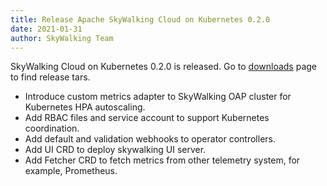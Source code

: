 ```yaml
---
title: Release Apache SkyWalking Cloud on Kubernetes 0.2.0
date: 2021-01-31
author: SkyWalking Team
---
```


SkyWalking Cloud on Kubernetes 0.2.0 is released. Go to [downloads](/downloads) page to find release tars.

- Introduce custom metrics adapter to SkyWalking OAP cluster for Kubernetes HPA autoscaling.
- Add RBAC files and service account to support Kubernetes coordination.
- Add default and validation webhooks to operator controllers.
- Add UI CRD to deploy skywalking UI server.
- Add Fetcher CRD to fetch metrics from other telemetry system, for example, Prometheus.
